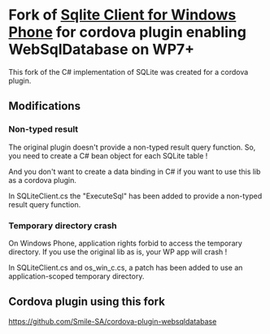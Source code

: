 # Fork of [Sqlite Client for Windows Phone](http://sqlitewindowsphone.codeplex.com/) for cordova plugin enabling WebSqlDatabase on WP7+

This fork of the C# implementation of SQLite was created for a cordova plugin.

## Modifications

### Non-typed result

The original plugin doesn't provide a non-typed result query function.
So, you need to create a C# bean object for each SQLite table !


And you don't want to create a data binding in C# if you want to use this lib as a cordova plugin.

In SQLiteClient.cs the "ExecuteSql" has been added to provide a non-typed result query function.

### Temporary directory crash

On Windows Phone, application rights forbid to access the temporary directory. If you use the original lib as is, your WP app will crash !

In SQLiteClient.cs and os_win_c.cs, a patch has been added to use an application-scoped temporary directory.

## Cordova plugin using this fork

https://github.com/Smile-SA/cordova-plugin-websqldatabase